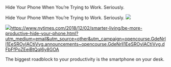 Hide Your Phone When You’re Trying to Work. Seriously.

Hide Your Phone When You’re Trying to Work. Seriously.
![](../_resources/89111a0c041ac52032b826855fcbb3b4.png)

![](../_resources/4bf96cb6a1093748bf5b3c429accb9b4.png)https://www.nytimes.com/2018/12/02/smarter-living/be-more-productive-hide-your-phone.html?utm_medium=email&utm_source=other&utm_campaign=opencourse.GdeNrll1EeSROyIACtiVvg.announcements~opencourse.GdeNrll1EeSROyIACtiVvg.dFbFfPoZEeiBtQql6y8GOA

The biggest roadblock to your productivity is the smartphone on your desk.